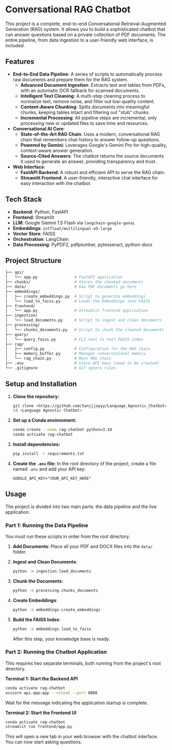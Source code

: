 # Conversational RAG Chatbot

This project is a complete, end-to-end Conversational Retrieval-Augmented Generation (RAG) system. It allows you to build a sophisticated chatbot that can answer questions based on a private collection of PDF documents. The entire pipeline, from data ingestion to a user-friendly web interface, is included.

## Features

* **End-to-End Data Pipeline**: A series of scripts to automatically process raw documents and prepare them for the RAG system.
    * **Advanced Document Ingestion**: Extracts text and tables from PDFs, with an automatic OCR fallback for scanned documents.
    * **Intelligent Text Cleaning**: A multi-step cleaning process to normalize text, remove noise, and filter out low-quality content.
    * **Content-Aware Chunking**: Splits documents into meaningful chunks, keeping tables intact and filtering out "stub" chunks.
    * **Incremental Processing**: All pipeline steps are incremental, only processing new or updated files to save time and resources.
* **Conversational AI Core**:
    * **State-of-the-Art RAG Chain**: Uses a modern, conversational RAG chain that remembers chat history to answer follow-up questions.
    * **Powered by Gemini**: Leverages Google's Gemini Pro for high-quality, context-aware answer generation.
    * **Source-Cited Answers**: The chatbot returns the source documents it used to generate an answer, providing transparency and trust.
* **Web Interface**:
    * **FastAPI Backend**: A robust and efficient API to serve the RAG chain.
    * **Streamlit Frontend**: A user-friendly, interactive chat interface for easy interaction with the chatbot.

## Tech Stack

* **Backend**: Python, FastAPI
* **Frontend**: Streamlit
* **LLM**: Google Gemini 1.5 Flash via `langchain-google-genai`
* **Embeddings**: `intfloat/multilingual-e5-large`
* **Vector Store**: FAISS 
* **Orchestration**: LangChain
* **Data Processing**: PyPDF2, pdfplumber, pytesseract, python-docx



## Project Structure

```bash
├── api/
│   └── app.py                # FastAPI application
├── chunks/                   # Stores the chunked documents
├── data/                     # Raw PDF documents go here
├── embeddings/ 
│   ├── create_embeddings.py  # Script to generate embeddings
│   └── load_to_faiss.py      # Loads the Embeddings into FAISS
├── frontend/
│   └── app.py                # Streamlit frontend application
├── ingestion/
│   └── load_documents.py     # Script to ingest and clean documents
├── processing/
│   └── chunks_documents.py   # Script to chunk the cleaned documents
├── query/
│   └── query_faiss.py        # CLI tool to test FAISS index
├── rag/
│   ├── config.py             # Configuration for the RAG chain
│   ├── memory_buffer.py      # Manages conversational memory
│   └── rag_chain.py          # Main RAG chain 
├── .env                      # Store API keys (need to be created)
└── .gitignore                # Git ignore rules
```


## Setup and Installation

1.  **Clone the repository:**
    ```bash
    git clone <https://github.com/Sanjjjayyy/Language_Agnostic_Chatbot>
    cd <Language Agnostic Chatbot>
    ```

2.  **Set up a Conda environment:**
    ```bash
    conda create --name rag-chatbot python=3.10
    conda activate rag-chatbot
    ```

3.  **Install dependencies:**
    ```bash
    pip install -r requirements.txt
    ```

4.  **Create the `.env` file:**
    In the root directory of the project, create a file named `.env` and add your API key:
    ```
    GOOGLE_API_KEY="YOUR_API_KEY_HERE"
    ```

##  Usage

The project is divided into two main parts: the data pipeline and the live application.

### Part 1: Running the Data Pipeline

You must run these scripts in order from the root directory.

1.  **Add Documents**: Place all your PDF and DOCX files into the `data/` folder.

2.  **Ingest and Clean Documents**:
    ```bash
    python -m ingestion.load_documents
    ```

3.  **Chunk the Documents**:
    ```bash
    python -m processing.chunks_documents
    ```

4.  **Create Embeddings**:
    ```bash
    python -m embeddings.create_embeddings
    ```

5.  **Build the FAISS Index**:
    ```bash
    python -m embeddings.load_to_faiss
    ```
    After this step, your knowledge base is ready.

### Part 2: Running the Chatbot Application

This requires two separate terminals, both running from the project's root directory.

**Terminal 1: Start the Backend API**
```bash
conda activate rag-chatbot
uvicorn api.app:app --reload --port 8000
```

Wait for the message indicating the application startup is complete.

**Terminal 2: Start the Frontend UI**
```bash
conda activate rag-chatbot
streamlit run frontend/app.py
```
This will open a new tab in your web browser with the chatbot interface. You can now start asking questions.